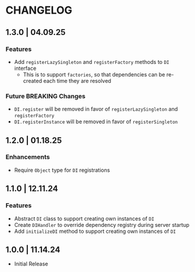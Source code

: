 # CHANGELOG

## 1.3.0 | 04.09.25

### Features

- Add `registerLazySingleton` and `registerFactory` methods to `DI` interface
  - This is to support `factories`, so that dependencies can be re-created each time they are resolved

### Future BREAKING Changes

- `DI.register` will be removed in favor of `registerLazySingleton` and `registerFactory`
- `DI.registerInstance` will be removed in favor of `registerSingleton`

## 1.2.0 | 01.18.25

### Enhancements

- Require `Object` type for `DI` registrations

## 1.1.0 | 12.11.24

### Features

- Abstract `DI` class to support creating own instances of `DI`
- Create `DIHandler` to override dependency registry during server startup
- Add `initializeDI` method to support creating own instances of `DI`

## 1.0.0 | 11.14.24

- Initial Release
